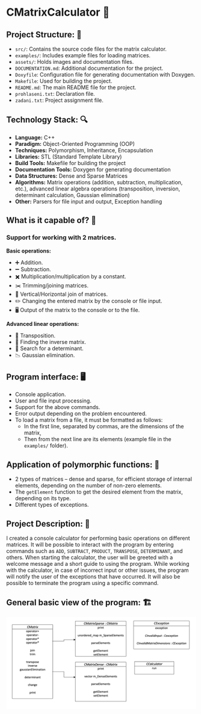 # CMatrixCalculator 🧮

## Project Structure: 📁
- `src/`: Contains the source code files for the matrix calculator.
- `examples/`: Includes example files for loading matrices.
- `assets/`: Holds images and documentation files.
- `DOCUMENTATION.md`: Additional documentation for the project.
- `Doxyfile`: Configuration file for generating documentation with Doxygen.
- `Makefile`: Used for building the project.
- `README.md`: The main README file for the project.
- `prohlaseni.txt`: Declaration file.
- `zadani.txt`: Project assignment file.

## Technology Stack: 🔍
- **Language:** C++
- **Paradigm:** Object-Oriented Programming (OOP)
- **Techniques:** Polymorphism, Inheritance, Encapsulation
- **Libraries:** STL (Standard Template Library)
- **Build Tools:** Makefile for building the project
- **Documentation Tools:** Doxygen for generating documentation
- **Data Structures:** Dense and Sparse Matrices
- **Algorithms:** Matrix operations (addition, subtraction, multiplication, etc.), advanced linear algebra operations (transposition, inversion, determinant calculation, Gaussian elimination)
- **Other:** Parsers for file input and output, Exception handling

## What is it capable of? 🚀

### **Support for working with 2 matrices.**

**Basic operations:**
* ➕ Addition.
* ➖ Subtraction.
* ✖️ Multiplication/multiplication by a constant.
* ✂️ Trimming/joining matrices.
* 📏 Vertical/Horizontal join of matrices.
* ✏️ Changing the entered matrix by the console or file input.
* 🖥️ Output of the matrix to the console or to the file.

**Advanced linear operations:**
* 🔄 Transposition.
* 🔁 Finding the inverse matrix.
* 🧮 Search for a determinant.
* 📉 Gaussian elimination.

## Program interface: 🖥️
* Console application.
* User and file input processing.
* Support for the above commands.
* Error output depending on the problem encountered.
* To load a matrix from a file, it must be formatted as follows:
  * In the first line, separated by commas, are the dimensions of the matrix,
  * Then from the next line are its elements (example file in the `examples/` folder).

## Application of polymorphic functions: 🧬
* 2 types of matrices – dense and sparse, for efficient storage of internal elements, depending on the number of non-zero elements.
* The `getElement` function to get the desired element from the matrix, depending on its type.
* Different types of exceptions.

## Project Description: 📜
I created a console calculator for performing basic operations on different matrices. It will be possible to interact with the program by entering commands such as `ADD`, `SUBTRACT`, `PRODUCT`, `TRANSPOSE`, `DETERMINANT`, and others. When starting the calculator, the user will be greeted with a welcome message and a short guide to using the program. While working with the calculator, in case of incorrect input or other issues, the program will notify the user of the exceptions that have occurred. It will also be possible to terminate the program using a specific command.

## General basic view of the program: 🏗️
![Calculator structure](/assets/basic_structure.png)
